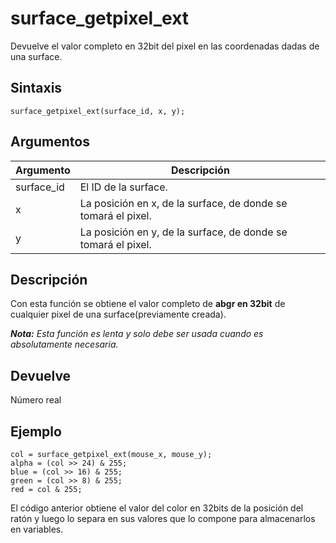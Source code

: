 # surface_getpixel_ext

Devuelve el valor completo en 32bit del pixel en las coordenadas dadas de una surface.

## Sintaxis

  
```gml  
surface_getpixel_ext(surface_id, x, y);  
```  

## Argumentos

Argumento|Descripción|  
---|---|  
surface_id|El ID de la surface.|  
x|La posición en x, de la surface, de donde se tomará el pixel.|  
y|La posición en y, de la surface, de donde se tomará el pixel.|  

## Descripción

Con esta función se obtiene el valor completo de **abgr en 32bit** de cualquier pixel de una surface(previamente creada).  
  
_**Nota:** Esta función es lenta y solo debe ser usada cuando es absolutamente necesaria._

## Devuelve

Número real

## Ejemplo

  
```gml  
col = surface_getpixel_ext(mouse_x, mouse_y);  
alpha = (col >> 24) & 255;  
blue = (col >> 16) & 255;  
green = (col >> 8) & 255;  
red = col & 255;  
```  
El código anterior obtiene el valor del color en 32bits de la posición del ratón y luego lo separa en sus valores que lo compone para almacenarlos en variables.